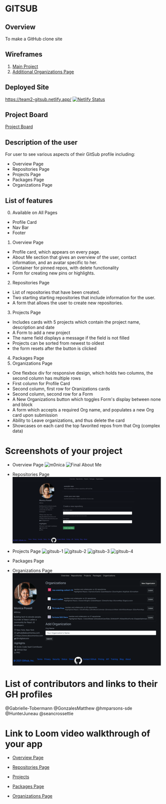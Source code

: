 # GITSUB

## Overview

To make a GitHub clone site

## Wireframes

1. [Main Project](https://www.figma.com/file/8vIX1yEXd2UxdWARbWqAje/GitSub?node-id=0%3A1)
2. [Additional Organizations Page](https://www.figma.com/file/V64DhnLjKDpvmE4kjt6tEs/GitSub-Copy?node-id=5%3A20)

## Deployed Site

https://team2-gitsub.netlify.app/
[![Netlify Status](https://api.netlify.com/api/v1/badges/96a668c2-33ab-47a5-974b-29c6f5f776b9/deploy-status)](https://app.netlify.com/sites/team2-gitsub/deploys)

## Project Board

[Project Board](https://github.com/nss-evening-cohort-14/gitsub-e14-team-2-electric-boogaloo/projects/2)

## Description of the user

For user to see various aspects of their GitSub profile including:

- Overview Page
- Repositories Page
- Projects Page
- Packages Page
- Organizations Page

## List of features

0. Available on All Pages

- Profile Card
- Nav Bar
- Footer

1. Overview Page

- Profile card, which appears on every page.
- About Me section that gives an overview of the user, contact information, and an avatar specific to her.
- Container for pinned repos, with delete functionality
- Form for creating new pins or highlights.

2. Repositories Page

- List of repositories that have been created.
- Two starting starting repositories that include information for the user.
- A form that allows the user to create new repositories.

3. Projects Page

- Includes cards with 5 projects which contain the project name, description and date
- A Form to add a new project
- The name field displays a message if the field is not filled
- Projects can be sorted from newest to oldest
- the form resets after the button is clicked

4. Packages Page
5. Organizations Page

- One flexbox div for responsive design, which holds two columns, the second column has multiple rows
- First column for Profile Card
- Second column, first row for Oranizations cards
- Second column, second row for a Form
- A New Organizations button which toggles Form's display between none and block
- A form which accepts a required Org name, and populates a new Org card upon submission
- Ability to Leave organizations, and thus delete the card
- Showcases on each card the top favorited repos from that Org (complex data)

# Screenshots of your project

- Overview Page
  ![m0nica](https://user-images.githubusercontent.com/67122062/107985961-beae4d80-6f90-11eb-9d14-438f4599f14c.png)
  ![Final About Me](https://user-images.githubusercontent.com/67122062/107975130-3ecab800-6f7d-11eb-94d4-02c1dc5a8ab7.png)
- Repositories Page
  ![Repos Page](./images/readmeImgs/reposPage.png)
- Projects Page
  ![gitsub-1](https://user-images.githubusercontent.com/76187279/107995743-a855c100-6f93-11eb-8e0f-e096f96632a3.png)
  ![gitsub-2](https://user-images.githubusercontent.com/76187279/107995750-abe94800-6f93-11eb-94f5-05757c565f12.png)
  ![gitsub-3](https://user-images.githubusercontent.com/76187279/107995760-aee43880-6f93-11eb-82cf-5e96cba6df3b.png)
  ![gitsub-4](https://user-images.githubusercontent.com/76187279/107995798-c28f9f00-6f93-11eb-868d-721dcf3c410d.png)

- Packages Page
  ![]()
- Organizations Page
  ![](images/readmeImgs/organizationsPage.png)

# List of contributors and links to their GH profiles

@Gabrielle-Tobermann
@GonzalesMatthew
@hmparsons-sde
@HunterJuneau
@seancrossettie

# Link to Loom video walkthrough of your app

- [Overview Page](https://www.loom.com/share/8e2f287f88aa4a0e90e30aa41107b6f5)
- [Repositories Page](https://www.loom.com/share/d79786be10c04a8ea4b5a9045087cdc5)
- [Projects](https://www.loom.com/share/8c5b60a037a7458180a15d8f955af395)

- [Packages Page]()
- [Organizations Page](https://www.loom.com/share/840adfb82fcd4a1c94e9d0ed0dc8ac61)
